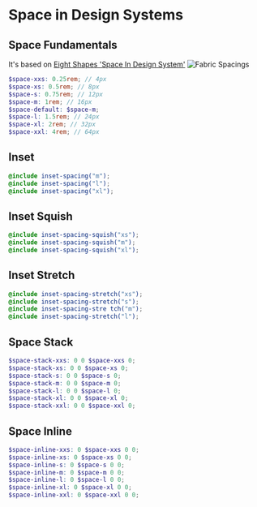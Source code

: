# Space in Design Systems

## Space Fundamentals
It's based on [Eight Shapes 'Space In Design System'](https://medium.com/eightshapes-llc/space-in-design-systems-188bcbae0d62)
![Fabric Spacings](https://cloud.githubusercontent.com/assets/1137569/24362344/c41ecc34-130c-11e7-9937-e1fcc5722900.png "Fabric Spacings")

```scss
$space-xxs: 0.25rem; // 4px
$space-xs: 0.5rem; // 8px
$space-s: 0.75rem; // 12px
$space-m: 1rem; // 16px
$space-default: $space-m;
$space-l: 1.5rem; // 24px
$space-xl: 2rem; // 32px
$space-xxl: 4rem; // 64px
```

## Inset

```scss
@include inset-spacing("m");
@include inset-spacing("l");
@include inset-spacing("xl");
```

## Inset Squish

```scss
@include inset-spacing-squish("xs");
@include inset-spacing-squish("m");
@include inset-spacing-squish("xl");
```

## Inset Stretch

```scss
@include inset-spacing-stretch("xs");
@include inset-spacing-stretch("s");
@include inset-spacing-stre tch("m");
@include inset-spacing-stretch("l");
```

## Space  Stack

```scss
$space-stack-xxs: 0 0 $space-xxs 0;
$space-stack-xs: 0 0 $space-xs 0;
$space-stack-s: 0 0 $space-s 0;
$space-stack-m: 0 0 $space-m 0;
$space-stack-l: 0 0 $space-l 0;
$space-stack-xl: 0 0 $space-xl 0;
$space-stack-xxl: 0 0 $space-xxl 0;
```

## Space Inline

```scss
$space-inline-xxs: 0 $space-xxs 0 0;
$space-inline-xs: 0 $space-xs 0 0;
$space-inline-s: 0 $space-s 0 0;
$space-inline-m: 0 $space-m 0 0;
$space-inline-l: 0 $space-l 0 0;
$space-inline-xl: 0 $space-xl 0 0;
$space-inline-xxl: 0 $space-xxl 0 0;
```
